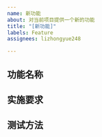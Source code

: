 ```yaml
---
name: 新功能
about: 对当前项目提供一个新的功能
title: "[新功能]"
labels: Feature
assignees: lizhongyue248

---
```


## 功能名称

## 实施要求

## 测试方法

